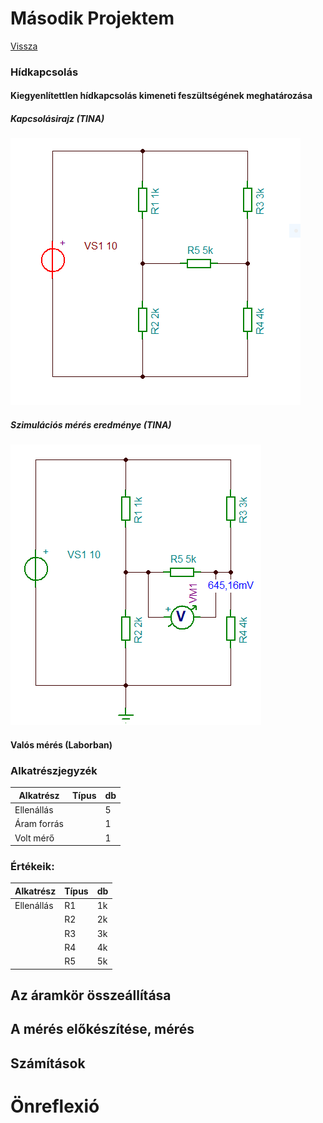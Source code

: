 # Második Projektem

[Vissza](https://juhaszadi.github.io/portfolio/)

### Hídkapcsolás
#### Kiegyenlítettlen hídkapcsolás kimeneti feszültségének meghatározása

##### Kapcsolásirajz (TINA)

![kép](./JuhaszAdam_PR-1.PNG)

##### Szimulációs mérés eredménye (TINA)

![kép](./JuhaszAdam_PR_meresi%20eredmeny.PNG)

#### Valós mérés (Laborban)

### Alkatrészjegyzék

| Alkatrész |Típus|db|
|-----------|-----|--|
|Ellenállás |     | 5|
|Áram forrás|     | 1|
|Volt mérő  |     | 1|

### Értékeik:

| Alkatrész |Típus|db|
|-----------|-----|--|
|Ellenállás |   R1|1k|
|           |   R2|2k|
|           |   R3|3k|
|           |   R4|4k|
|           |   R5|5k|

## Az áramkör összeállítása

## A mérés előkészítése, mérés

## Számítások

# Önreflexió
